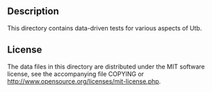 Description
------------

This directory contains data-driven tests for various aspects of Utb.

License
--------

The data files in this directory are distributed under the MIT software
license, see the accompanying file COPYING or
http://www.opensource.org/licenses/mit-license.php.

